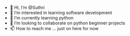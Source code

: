 - 👋 Hi, I’m @Suthri
- 👀 I’m interested in learning software development
- 🌱 I’m currently learning python
- 💞️ I’m looking to collaborate on python beginner projects
- 📫 How to reach me ... just on here for now

<!---
Suthri/Suthri is a ✨ special ✨ repository because its `README.md` (this file) appears on your GitHub profile.
You can click the Preview link to take a look at your changes.
--->

